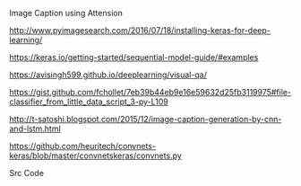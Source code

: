  Image Caption using Attension

http://www.pyimagesearch.com/2016/07/18/installing-keras-for-deep-learning/


https://keras.io/getting-started/sequential-model-guide/#examples


https://avisingh599.github.io/deeplearning/visual-qa/


https://gist.github.com/fchollet/7eb39b44eb9e16e59632d25fb3119975#file-classifier_from_little_data_script_3-py-L109



http://t-satoshi.blogspot.com/2015/12/image-caption-generation-by-cnn-and-lstm.html



https://github.com/heuritech/convnets-keras/blob/master/convnetskeras/convnets.py


Src Code
